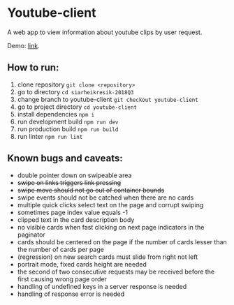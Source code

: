 # Youtube-client

A web app to view information about youtube clips by user request.

Demo: [link](https://siarheikresik.github.io/youtube-client/).

## How to run:

1. clone repository `git clone <repository>`
2. go to directory `cd siarheikresik-2018Q3`
3. change branch to youtube-client `git checkout youtube-client`
4. go to project directory `cd youtube-client`
5. install dependencies `npm i`
6. run development build `npm run dev`
7. run production build `npm run build`
8. run linter `npm run lint`

## Known bugs and caveats:

- double pointer down on swipeable area
- ~~swipe on links triggers link pressing~~
- ~~swipe move should not go out of container bounds~~
- swipe events should not be catched when there are no cards
- multiple quick clicks select text on the page and corrupt swiping
- sometimes page index value equals -1
- clipped text in the card description body
- no visible cards when fast clicking on next page indicators in the paginator
- cards should be centered on the page if the number of cards lesser than the number of cards per page
- (regression) on new search cards must slide from right not left
- portrait mode, fixed cards height are needed
- the second of two consecutive requests may be received before the first causing wrong page order
- handling of undefined keys in a server response is needed
- handling of response error is needed
